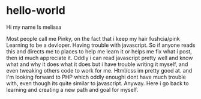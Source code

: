 # hello-world

Hi my name Is melissa

Most people call me Pinky, on the fact that i keep my hair fushcia/pink
Learning to be a devloper. Having trouble with javascript. So if anyone reads this and directs me to places to help me learn it
or helps me fix what i post, then id much appreciate it. Oddly i can read javascript pretty well and know what and why it does what it does
but i have trouble writing it myself, and even tweaking others code to work for me.
Html/css im pretty good at. and I'm looking forward to PHP which oddly enoughi  dont have much trouble with, even though its quite similar to javascript.
Anyway. Here i go back to learning and creating a new path and goal for myself.
